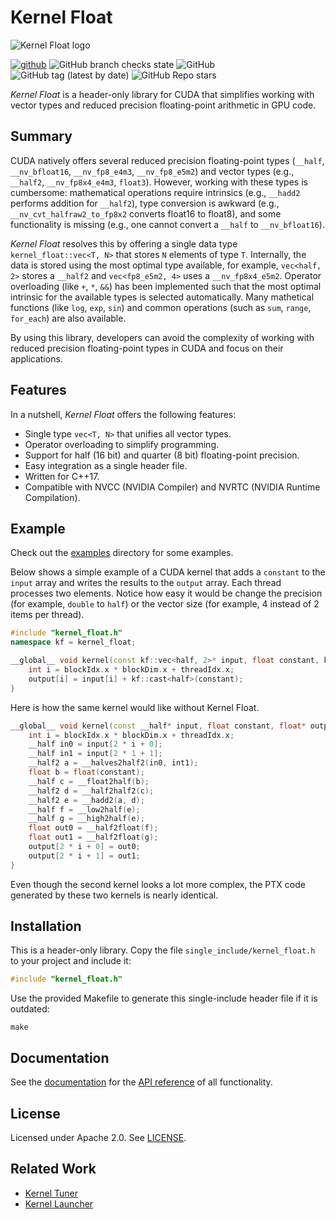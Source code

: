 # Kernel Float

![Kernel Float logo](https://raw.githubusercontent.com/KernelTuner/kernel_float/main/docs/logo.png)

[![github](https://img.shields.io/badge/github-repo-000.svg?logo=github&labelColor=gray&color=blue)](https://github.com/KernelTuner/kernel_float/)
![GitHub branch checks state](https://img.shields.io/github/actions/workflow/status/KernelTuner/kernel_float/docs.yml)
![GitHub](https://img.shields.io/github/license/KernelTuner/kernel_float)
![GitHub tag (latest by date)](https://img.shields.io/github/v/tag/KernelTuner/kernel_float)
![GitHub Repo stars](https://img.shields.io/github/stars/KernelTuner/kernel_float?style=social)


_Kernel Float_ is a header-only library for CUDA that simplifies working with vector types and reduced precision floating-point arithmetic in GPU code.


## Summary

CUDA natively offers several reduced precision floating-point types (`__half`, `__nv_bfloat16`, `__nv_fp8_e4m3`, `__nv_fp8_e5m2`)
and vector types (e.g., `__half2`, `__nv_fp8x4_e4m3`, `float3`).
However, working with these types is cumbersome:
mathematical operations require intrinsics (e.g., `__hadd2` performs addition for `__half2`),
type conversion is awkward (e.g., `__nv_cvt_halfraw2_to_fp8x2` converts float16 to float8),
and some functionality is missing (e.g., one cannot convert a `__half` to `__nv_bfloat16`).

_Kernel Float_ resolves this by offering a single data type `kernel_float::vec<T, N>`
that stores `N` elements of type `T`.
Internally, the data is stored using the most optimal type available, for example, `vec<half, 2>` stores a `__half2` and `vec<fp8_e5m2, 4>` uses a `__nv_fp8x4_e5m2`.
Operator overloading (like `+`, `*`, `&&`) has been implemented such that the most optimal intrinsic for the available types is selected automatically.
Many mathetical functions (like `log`, `exp`, `sin`) and common operations (such as `sum`, `range`, `for_each`) are also available.

By using this library, developers can avoid the complexity of working with reduced precision floating-point types in CUDA and focus on their applications.


## Features

In a nutshell, _Kernel Float_ offers the following features:

* Single type `vec<T, N>` that unifies all vector types.
* Operator overloading to simplify programming.
* Support for half (16 bit) and quarter (8 bit) floating-point precision.
* Easy integration as a single header file.
* Written for C++17.
* Compatible with NVCC (NVIDIA Compiler) and NVRTC (NVIDIA Runtime Compilation).


## Example

Check out the [examples](https://github.com/KernelTuner/kernel_float/tree/master/examples) directory for some examples.


Below shows a simple example of a CUDA kernel that adds a `constant` to the `input` array and writes the results to the `output` array.
Each thread processes two elements.
Notice how easy it would be change the precision (for example, `double` to `half`) or the vector size (for example, 4 instead of 2 items per thread).


```cpp
#include "kernel_float.h"
namespace kf = kernel_float;

__global__ void kernel(const kf::vec<half, 2>* input, float constant, kf::vec<float, 2>* output) {
    int i = blockIdx.x * blockDim.x + threadIdx.x;
    output[i] = input[i] + kf::cast<half>(constant);
}

```

Here is how the same kernel would like without Kernel Float.

```cpp
__global__ void kernel(const __half* input, float constant, float* output) {
    int i = blockIdx.x * blockDim.x + threadIdx.x;
    __half in0 = input[2 * i + 0];
    __half in1 = input[2 * 1 + 1];
    __half2 a = __halves2half2(in0, int1);
    float b = float(constant);
    __half c = __float2half(b);
    __half2 d = __half2half2(c);
    __half2 e = __hadd2(a, d);
    __half f = __low2half(e);
    __half g = __high2half(e);
    float out0 = __half2float(f);
    float out1 = __half2float(g);
    output[2 * i + 0] = out0;
    output[2 * i + 1] = out1;
}

```

Even though the second kernel looks a lot more complex, the PTX code generated by these two kernels is nearly identical.


## Installation

This is a header-only library. Copy the file `single_include/kernel_float.h` to your project and include it:

```cpp
#include "kernel_float.h"
```

Use the provided Makefile to generate this single-include header file if it is outdated:

```
make
```


## Documentation

See the [documentation](https://kerneltuner.github.io/kernel_float/) for the [API reference](https://kerneltuner.github.io/kernel_float/api.html) of all functionality.


## License

Licensed under Apache 2.0. See [LICENSE](https://github.com/KernelTuner/kernel_float/blob/master/LICENSE).


## Related Work

* [Kernel Tuner](https://github.com/KernelTuner/kernel_tuner)
* [Kernel Launcher](https://github.com/KernelTuner/kernel_launcher)

